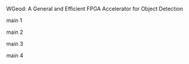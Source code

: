 WGeod: A General and Efficient FPGA Accelerator for Object Detection

main 1

main 2

main 3

main 4
